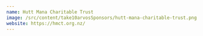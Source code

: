 ```yaml
---
name: Hutt Mana Charitable Trust
image: /src/content/take10arvosSponsors/hutt-mana-charitable-trust.png
website: https://hmct.org.nz/
---
```

